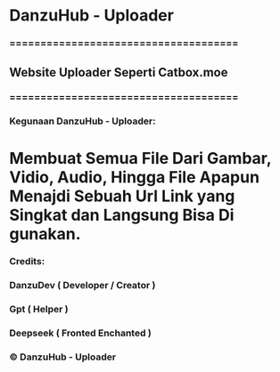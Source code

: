 # DanzuHub - Uploader
### =====================================
## Website Uploader Seperti Catbox.moe
### =====================================

### Kegunaan DanzuHub - Uploader:
# Membuat Semua File Dari Gambar, Vidio, Audio, Hingga File Apapun Menajdi Sebuah Url Link yang Singkat dan Langsung Bisa Di gunakan.

### Credits:
### DanzuDev ( Developer / Creator )
### Gpt ( Helper )
### Deepseek ( Fronted Enchanted )

### © DanzuHub - Uploader
